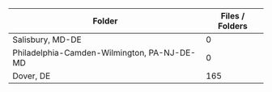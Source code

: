 | Folder                                      |   Files / Folders |
|---------------------------------------------|-------------------|
| Salisbury, MD-DE                            |                 0 |
| Philadelphia-Camden-Wilmington, PA-NJ-DE-MD |                 0 |
| Dover, DE                                   |               165 |